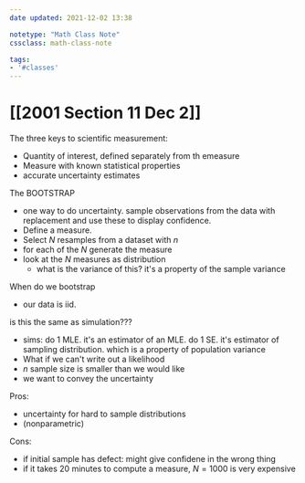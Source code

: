 ```yaml
---
date updated: 2021-12-02 13:38

notetype: "Math Class Note"
cssclass: math-class-note

tags: 
- '#classes'
---
```


# [[2001 Section 11 Dec 2]]


The three keys to scientific measurement:
- Quantity of interest, defined separately from th emeasure
- Measure with known statistical properties
- accurate uncertainty estimates


The BOOTSTRAP
- one way to do uncertainty. sample observations from the data with replacement and use these to display confidence.
- Define a measure. 
- Select $N$ resamples from a dataset with $n$ 
- for each of the $N$ generate the measure
- look at the $N$ measures as distribution
	- what is the variance of this? it's a property of the sample variance 

When do we bootstrap
- our data is iid.


is this the same as simulation???
- sims: do 1 MLE. it's an estimator of an MLE. do 1 SE. it's estimator of sampling distribution. which is a property of population variance
- What if we can't write out a likelihood
- $n$ sample size is smaller than we would like
- we want to convey the uncertainty

Pros:
- uncertainty for hard to sample distributions
- (nonparametric)

Cons:
- if initial sample has defect: might give confidene in the wrong thing
- if it takes 20 minutes to compute a measure, $N = 1000$ is very expensive